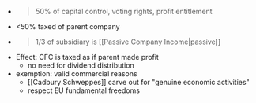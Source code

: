 - >50% of capital control, voting rights, profit entitlement
- <50% taxed of parent company
- >1/3 of subsidiary is [[Passive Company Income|passive]]
- Effect: CFC is taxed as if parent made profit
	- no need for dividend distribution
- exemption: valid commercial reasons
	- [[Cadbury Schweppes]] carve out for "genuine economic activities"
	- respect EU fundamental freedoms